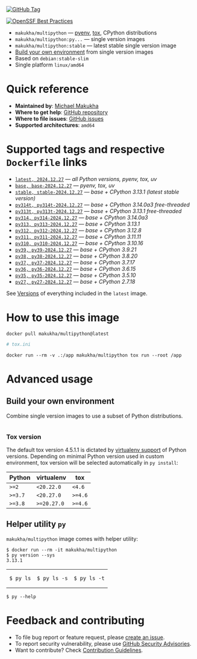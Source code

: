 [![GitHub Tag](https://img.shields.io/github/v/tag/makukha/multipython?label=GitHub%20Tag)](https://github.com/makukha/multipython)

[![OpenSSF Best Practices](https://www.bestpractices.dev/projects/9755/badge)](https://www.bestpractices.dev/projects/9755)


* `makukha/multipython` — [pyenv](https://github.com/pyenv/pyenv), [tox](https://tox.wiki), CPython distributions
* `makukha/multipython:py...` — single version images
* `makukha/multipython:stable` — latest stable single version image
* [Build your own environment](https://github.com/makukha/multipython#build-your-own-environment) from single version images
* Based on `debian:stable-slim`
* Single platform `linux/amd64`


# Quick reference

* **Maintained by**: [Michael Makukha](https://github.com/makukha)
* **Where to get help**: [GitHub repository](https://github.com/makukha/multipython)
* **Where to file issues**: [GitHub issues](https://github.com/makukha/multipython/issues)
* **Supported architectures**: `amd64`


# Supported tags and respective `Dockerfile` links

* [`latest, 2024.12.27`](https://github.com/makukha/multipython/blob/v2024.12.27/Dockerfile) — *all Python versions, pyenv, tox, uv*
* [`base, base-2024.12.27`](https://github.com/makukha/multipython/blob/v2024.12.27/Dockerfile) — *pyenv, tox, uv*
* [`stable, stable-2024.12.27`](https://github.com/makukha/multipython/blob/v2024.12.27/Dockerfile) — *base + CPython 3.13.1 (latest stable version)*
* [`py314t, py314t-2024.12.27`](https://github.com/makukha/multipython/blob/v2024.12.27/Dockerfile) — *base + CPython 3.14.0a3 free-threaded*
* [`py313t, py313t-2024.12.27`](https://github.com/makukha/multipython/blob/v2024.12.27/Dockerfile) — *base + CPython 3.13.1 free-threaded*
* [`py314, py314-2024.12.27`](https://github.com/makukha/multipython/blob/v2024.12.27/Dockerfile) — *base + CPython 3.14.0a3*
* [`py313, py313-2024.12.27`](https://github.com/makukha/multipython/blob/v2024.12.27/Dockerfile) — *base + CPython 3.13.1*
* [`py312, py312-2024.12.27`](https://github.com/makukha/multipython/blob/v2024.12.27/Dockerfile) — *base + CPython 3.12.8*
* [`py311, py311-2024.12.27`](https://github.com/makukha/multipython/blob/v2024.12.27/Dockerfile) — *base + CPython 3.11.11*
* [`py310, py310-2024.12.27`](https://github.com/makukha/multipython/blob/v2024.12.27/Dockerfile) — *base + CPython 3.10.16*
* [`py39, py39-2024.12.27`](https://github.com/makukha/multipython/blob/v2024.12.27/Dockerfile) — *base + CPython 3.9.21*
* [`py38, py38-2024.12.27`](https://github.com/makukha/multipython/blob/v2024.12.27/Dockerfile) — *base + CPython 3.8.20*
* [`py37, py37-2024.12.27`](https://github.com/makukha/multipython/blob/v2024.12.27/Dockerfile) — *base + CPython 3.7.17*
* [`py36, py36-2024.12.27`](https://github.com/makukha/multipython/blob/v2024.12.27/Dockerfile) — *base + CPython 3.6.15*
* [`py35, py35-2024.12.27`](https://github.com/makukha/multipython/blob/v2024.12.27/Dockerfile) — *base + CPython 3.5.10*
* [`py27, py27-2024.12.27`](https://github.co-m/makukha/multipython/blob/v2024.12.27/Dockerfile) — *base + CPython 2.7.18*

See [Versions](https://github.com/makukha/multipython#versions) of everything included in the `latest` image.


# How to use this image

```shell
docker pull makukha/multipython@latest
```

<!-- docsub after line 2: cat tests/test_readme_basic/tox.ini -->
```ini
# tox.ini

```

```shell
docker run --rm -v .:/app makukha/multipython tox run --root /app
```


# Advanced usage

## Build your own environment

Combine single version images to use a subset of Python distributions.

<!-- docsub: cat tests/test_readme_advanced/Dockerfile -->
```Dockerfile
```
### Tox version

The default tox version 4.5.1.1 is dictated by [virtualenv support](https://virtualenv.pypa.io/en/latest/changelog.html) of Python versions. Depending on minimal Python version used in custom environment, tox version will be selected automatically in `py install`:

| Python  | virtualenv  | tox     |
|---------|-------------|---------|
| `>=2 `  | `<20.22.0`  | `<4.6`  |
| `>=3.7` | `<20.27.0`  | `>=4.6` |
| `>=3.8` | `>=20.27.0` | `>=4.6` |


## Helper utility `py`

`makukha/multipython` image comes with helper utility:

```shell
$ docker run --rm -it makukha/multipython
$ py version --sys
3.13.1
```

<table>
<tr>
<td>

<!-- docsub after line 1: cat tests/shared/dist-long.txt -->
```shell
$ py ls
```
</td>
<td>

<!-- docsub after line 1: cat tests/shared/dist-short.txt -->
```shell
$ py ls -s
```
</td>
<td>

<!-- docsub after line 1: cat tests/shared/dist-tag.txt -->
```shell
$ py ls -t
```
</td>
</tr>
</table>

<!-- docsub after line 1: cat tests/shared/usage.txt -->
```shell
$ py --help
```


# Feedback and contributing

* To file bug report or feature request, please [create an issue](https://github.com/makukha/multipython/issues).
* To report security vulnerability, please use [GitHub Security Advisories](https://github.com/makukha/multipython/security/advisories).
* Want to contribute? Check [Contribution Guidelines](https://github.com/makukha/multipython/blob/main/.github/CONTRIBUTING.md).
